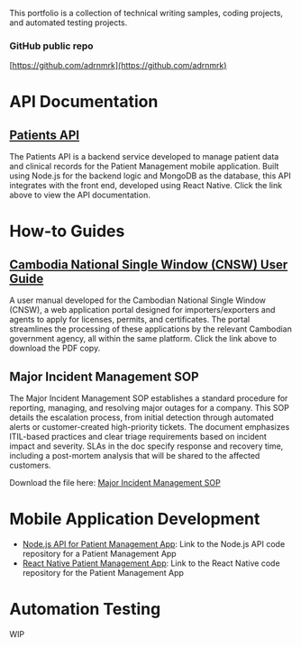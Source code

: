 This portfolio is a collection of technical writing samples, coding projects, and automated testing projects.

### GitHub public repo

[https://github.com/adrnmrk](https://github.com/adrnmrk)

# API Documentation

## [Patients API](/docs/patients-api.md)

The Patients API is a backend service developed to manage patient data and clinical records for the Patient Management mobile application.
Built using Node.js for the backend logic and MongoDB as the database, this API integrates with the front end, developed using React Native. Click the link above to view the API documentation.

# How-to Guides

## [Cambodia National Single Window (CNSW) User Guide](https://nsw.gov.kh/pdf/publications/CNSW%20Trader%20User%20Guide%20v1.2.pdf)
A user manual developed for the Cambodian National Single Window (CNSW), a web application portal designed for importers/exporters and agents to apply for licenses, permits, and certificates. The portal streamlines the processing of these applications by the relevant Cambodian government agency, all within the same platform. Click the link above to download the PDF copy.

## Major Incident Management SOP

The Major Incident Management SOP establishes a standard procedure for reporting, managing, and resolving major outages for a company. This SOP details the escalation process, from initial detection through automated alerts or customer-created high-priority tickets. The document emphasizes ITIL-based practices and clear triage requirements based on incident impact and severity. SLAs in the doc specify response and recovery time, including a post-mortem analysis that will be shared to the affected customers.

Download the file here: [Major Incident Management SOP](https://github.com/adrnmrk/Adrian-Portfolio/blob/main/docs/Major%20Incident%20Management%20SOP%20v1.3.docx)


# Mobile Application Development

- [Node.js API for Patient Management App](https://github.com/adrnmrk/MAPD_712_713_Patient_Management/tree/b2b58b727e2e340c7cebe57720468df652738896/MAPD-713-Group_Project): Link to the Node.js API code repository for a Patient Management App
- [React Native Patient Management App](https://github.com/adrnmrk/react-patient-project.git):  Link to the React Native code repository for the Patient Management App

# Automation Testing

WIP
